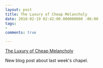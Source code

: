 ```yaml
---
layout: post
title: The Luxury of Cheap Melancholy
date: 2010-02-19 02:42:00.000000000 -06:00
tags:
- 
comments: true

---
```

<p><a href="http://bit.ly/9jPm0n">The Luxury of Cheap Melancholy</a>
<div class="link_description">
<p>New blog post about last week's chapel.</p>
</div>
